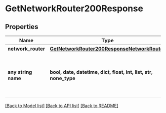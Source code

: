 # GetNetworkRouter200Response


## Properties
Name | Type | Description | Notes
------------ | ------------- | ------------- | -------------
**network_router** | [**GetNetworkRouter200ResponseNetworkRouter**](GetNetworkRouter200ResponseNetworkRouter.md) |  | [optional] 
**any string name** | **bool, date, datetime, dict, float, int, list, str, none_type** | any string name can be used but the value must be the correct type | [optional]

[[Back to Model list]](../README.md#documentation-for-models) [[Back to API list]](../README.md#documentation-for-api-endpoints) [[Back to README]](../README.md)


